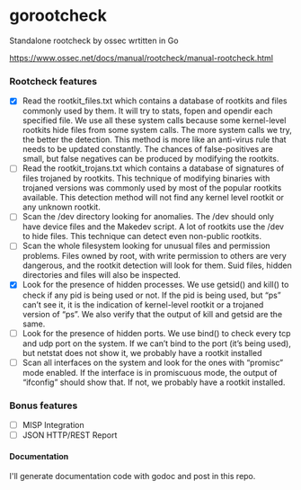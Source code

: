 # gorootcheck
Standalone rootcheck by ossec wrtitten in Go


https://www.ossec.net/docs/manual/rootcheck/manual-rootcheck.html
### Rootcheck features  
 - [X] Read the rootkit_files.txt which contains a database of rootkits and files commonly used by them. It will try to stats, fopen and opendir each specified file. We use all these system calls because some kernel-level rootkits hide files from some system calls. The more system calls we try, the better the detection. This method is more like an anti-virus rule that needs to be updated constantly. The chances of false-positives are small, but false negatives can be produced by modifying the rootkits.
 - [ ] Read the rootkit_trojans.txt which contains a database of signatures of files trojaned by rootkits. This technique of modifying binaries with trojaned versions was commonly used by most of the popular rootkits available. This detection method will not find any kernel level rootkit or any unknown rootkit.
 - [ ] Scan the /dev directory looking for anomalies. The /dev should only have device files and the Makedev script. A lot of rootkits use the /dev to hide files. This technique can detect even non-public rootkits.
- [ ] Scan the whole filesystem looking for unusual files and permission problems. Files owned by root, with write permission to others are very dangerous, and the rootkit detection will look for them. Suid files, hidden directories and files will also be inspected.
- [X] Look for the presence of hidden processes. We use getsid() and kill() to check if any pid is being used or not. If the pid is being used, but “ps” can’t see it, it is the indication of kernel-level rootkit or a trojaned version of “ps”. We also verify that the output of kill and getsid are the same.
 - [ ] Look for the presence of hidden ports. We use bind() to check every tcp and udp port on the system. If we can’t bind to the port (it’s being used), but netstat does not show it, we probably have a rootkit installed
 - [ ] Scan all interfaces on the system and look for the ones with “promisc” mode enabled. If the interface is in promiscuous mode, the output of “ifconfig” should show that. If not, we probably have a rootkit installed.

### Bonus features
- [ ] MISP Integration
- [ ] JSON HTTP/REST Report

#### Documentation
I'll generate documentation code with godoc and post in this repo. 
